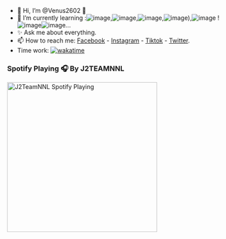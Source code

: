 - 👋 Hi, I’m @Venus2602 👀
- 🌱 I’m currently learning :![image](https://user-images.githubusercontent.com/91515103/194340305-a3a076cf-7a16-4582-98d0-c17fff0d715d.png),![image](https://user-images.githubusercontent.com/91515103/194340217-069785e6-c160-4ac2-81a4-55ac34728e35.png),![image](https://user-images.githubusercontent.com/91515103/194340107-70c03a63-f26e-4609-8e27-c066aba5c5ac.png),![image](https://user-images.githubusercontent.com/91515103/194339988-e996cea9-9e87-47a1-a753-02d0d3f1df25.png)),![image](https://user-images.githubusercontent.com/91515103/194339814-9d9244b5-61b9-4c50-8a76-8fec41e4bc55.png)
!![image](https://user-images.githubusercontent.com/91515103/194339500-b97403e5-c730-4841-85b4-f82e9c357aa6.png)![image](https://user-images.githubusercontent.com/91515103/195113793-0411f162-ca1c-4383-bcc2-10e8a876e26a.png)...
- ✨ Ask me about everything.
- 📫 How to reach me: [Facebook](https://www.facebook.com/VenusPDD/) - [Instagram](https://www.instagram.com/VenusPDD/) - [Tiktok](https://www.tiktok.com/@vie_venus) - [Twitter](https://twitter.com/VenusPDD).
- Time work:
<a href="https://wakatime.com/badge/github/Venus2602/Venus2602"><img src="https://wakatime.com/badge/github/Venus2602/Venus2602.svg" alt="wakatime"></a>

<!---
Venus2602/Venus2602 is a ✨ special ✨ repository because its `README.md` (this file) appears on your GitHub profile.
You can click the Preview link to take a look at your changes.
--->
### Spotify Playing 🎧 By J2TEAMNNL
[<img src="https://spotify-playing-git-master.j2teamnnl.vercel.app/api/spotify-playing" alt="J2TeamNNL Spotify Playing" width="350" />](https://open.spotify.com/user/31ghget3jspvgpjwbv5pcwli3smab)

